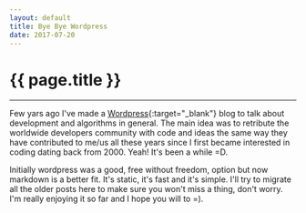 ```yaml
---
layout: default
title: Bye Bye Wordpress
date: 2017-07-20
---
```

{{ page.title }}
================
---
Few yars ago I've made a [Wordpress](https://wordpress.com){:target="_blank"} blog to talk about development and algorithms in general.
The main idea was to retribute the worldwide developers community with code and ideas the same way they have contributed to me/us all
these years since I first became interested in coding dating back from 2000. Yeah! It's been a while =D.  

Initially wordpress was a good, free without freedom, option but now markdown is a better fit. It's static, it's fast and it's simple.
I'll try to migrate all the older posts here to make sure you won't miss a thing, don't worry. I'm really enjoying it so far and I hope you will to =).
